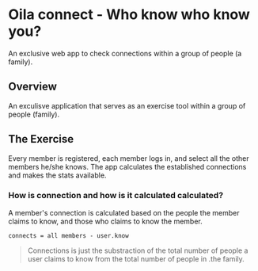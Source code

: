 # Oila connect - Who know who know you?

An exclusive web app to check connections within a group of people (a family).

## Overview

An exculisve application that serves as an exercise tool within a group of people (family).

## The Exercise

Every member is registered, each member logs in, and select all the other members he/she knows. The app calculates the established connections and makes the stats available.

### How is connection and how is it calculated calculated?

A member's connection is calculated based on the people the member claims to know, and those who claims to know the member.

` connects = all members - user.know `

> Connections is just the substraction of the total number of people a user claims to know from the total number of people in .the family.
